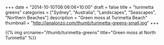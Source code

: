 +++
date = "2014-10-10T06:06:06+10:00"
draft = false
title = "turimetta greens"
categories = ["Sydney", "Australia", "Landscapes", "Seascapes", "Northern Beaches"]
description = "Green moss at Turimetta Beach"
thumbnail = "http://janalonzo.com/thumb/turimetta-greens-small.jpg"
+++

{{% img srcname="/thumb/turimetta-greens" title="Green moss at North Turimetta" %}}
